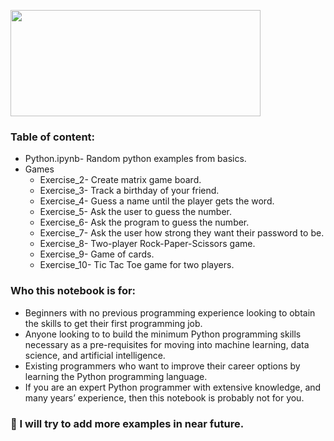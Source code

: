 
<img 
src = "https://cdn.clipart.email/75b18e140c5c4db346a3adcc12f06aa5_python-logo-png-transparent-python-logopng-images-pluspng_1024-500.png" width = "400" height ="170"/>


### Table of content:
- Python.ipynb- Random python examples from basics.
- Games
  - Exercise_2- Create matrix game board.
  - Exercise_3- Track a birthday of your friend.
  - Exercise_4- Guess a name until the player gets the word.
  - Exercise_5- Ask the user to guess the number.
  - Exercise_6- Ask the program to guess the number.
  - Exercise_7- Ask the user how strong they want their password to be.
  - Exercise_8- Two-player Rock-Paper-Scissors game.
  - Exercise_9- Game of  cards.
  - Exercise_10- Tic Tac Toe game for two players.

### Who this notebook is for:
- Beginners with no previous programming experience looking to obtain the skills to get their first programming job.
- Anyone looking to to build the minimum Python programming skills necessary as a pre-requisites for moving into machine learning, data science, and artificial intelligence.
- Existing programmers who want to improve their career options by learning the Python programming language.
- If you are an expert Python programmer with extensive knowledge, and many years’ experience, then this notebook is probably not for you.

### 🔭 I will try to add more examples in near future. 
